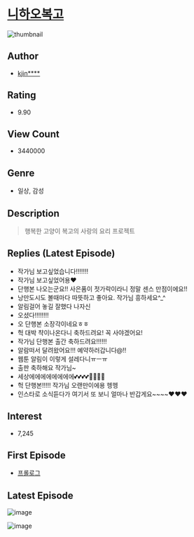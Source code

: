 # [니하오복고](https://comic.naver.com/bestChallenge/list?titleId=667870)
![thumbnail](https://image-comic.pstatic.net/user_contents_data/challenge_comic/2018/12/27/295784/thumbnail_202x1647c9cd69f_0220_4459_8d34_3be8e93a9ecb_00001689.JPEG)

## Author
- [kjin****](https://comic.naver.com/artistTitle?id=295784)

## Rating
- 9.90

## View Count
- 3440000

## Genre
- 일상, 감성

## Description
> 행복한 고양이 복고의 사랑의 요리 프로젝트

## Replies (Latest Episode)
- 작가님 보고싶었습니다!!!!!!!
- 작가님 보고싶었어용♥
- 단행본 나오는군요!! 사은품이 젓가락이라니 정말 센스 만점이에요!!
- 낭만도시도 볼때마다 따뜻하고 좋아요. 작가님 흥하세요^_^
- 알림걸어 놓길 잘했다 나자신
- 오셨다!!!!!!!!
- 오 단행본 소장각이네요ㅎㅎ
- 헉 대박 챡이나온다니 축하드려요! 꼭 사야겠어요!
- 작가님 단행본 출간 축하드려요!!!!!!
- 알람떠서 달려왔어요!!! 예약하러갑니다@!!
- 웹툰 알림이 이렇게 설레다니ㅠㅡㅠ
- 출판 축하해요 작가님~
- 세상에에에에에에에에💕💕💕💕🎉🎉🎉🎉
- 헉 단행본!!!!! 작가님 오랜만이에용 헹헹
- 인스타로 소식듣다가 여기서 또 보니 얼마나 반갑게요~~~~❤️❤️❤️

## Interest
- 7,245

## First Episode
- [프롤로그](https://comic.naver.com/bestChallenge/detail?titleId=667870&no=1)

## Latest Episode
![image](https://image-comic.pstatic.net/user_contents_data/challenge_comic/2019/11/06/295784/upload_4050813253786548535.jpeg)

![image](https://image-comic.pstatic.net/user_contents_data/challenge_comic/2019/11/06/295784/upload_7005692509433509683.jpeg)
